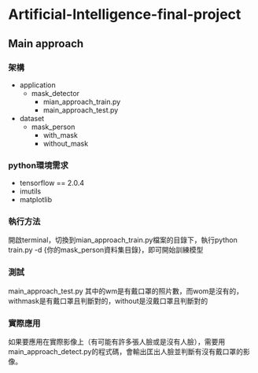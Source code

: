 # Artificial-Intelligence-final-project
## Main approach
### 架構
- application
   - mask_detector
      - mian_approach_train.py
      - main_approach_test.py
- dataset
   - mask_person
      - with_mask
      - without_mask
### python環境需求
- tensorflow == 2.0.4
- imutils
- matplotlib
### 執行方法
開啟terminal，切換到mian_approach_train.py檔案的目錄下，執行python train.py -d {你的mask_person資料集目錄}，即可開始訓練模型
### 測試
main_approach_test.py
其中的wm是有戴口罩的照片數，而wom是沒有的，withmask是有戴口罩且判斷對的，without是沒戴口罩且判斷對的
### 實際應用
如果要應用在實際影像上（有可能有許多張人臉或是沒有人臉），需要用main_approach_detect.py的程式碼，會輸出匡出人臉並判斷有沒有戴口罩的影像。
